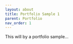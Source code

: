 ```yaml
---
layout: about
title: Portfolio Sample 1
parent: Portfolio
nav_order: 1
---
```


This will by a portfolio sample...